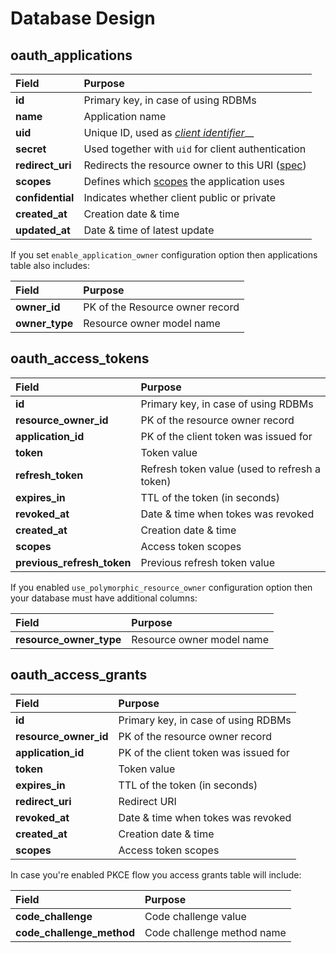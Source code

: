 # Database Design

## oauth_applications

| Field | Purpose |
| :--- | :--- |
| **id** | Primary key, in case of using RDBMs |
| **name** | Application name |
| **uid** | Unique ID, used as [_client identifier_](https://tools.ietf.org/html/rfc6749#section-2.2)\_\_ |
| **secret** | Used together with `uid` for client authentication |
| **redirect_uri** | Redirects the resource owner to this URI \([spec](https://tools.ietf.org/html/rfc6749#section-3.1.2)\) |
| **scopes** | Defines which [scopes](../configuration/scopes.md) the application uses |
| **confidential** | Indicates whether client public or private |
| **created_at** | Creation date & time |
| **updated_at** | Date & time of latest update |

If you set `enable_application_owner` configuration option then applications table also includes:

| Field | Purpose |
| :--- | :--- |
| **owner_id** | PK of the Resource owner record |
| **owner_type** | Resource owner model name |

## oauth_access_tokens

| Field | Purpose |
| :--- | :--- |
| **id** | Primary key, in case of using RDBMs |
| **resource_owner_id** | PK of the resource owner record |
| **application_id** | PK of the client token was issued for |
| **token** | Token value |
| **refresh_token** | Refresh token value (used to refresh a token) |
| **expires_in** | TTL of the token (in seconds) |
| **revoked_at** | Date & time when tokes was revoked |
| **created_at** | Creation date & time |
| **scopes** | Access token scopes |
| **previous_refresh_token**| Previous refresh token value |

If you enabled `use_polymorphic_resource_owner` configuration option then your database must
have additional columns:

| Field | Purpose |
| :--- | :--- |
| **resource_owner_type** | Resource owner model name |

## oauth_access_grants

| Field | Purpose |
| :--- | :--- |
| **id** | Primary key, in case of using RDBMs |
| **resource_owner_id** | PK of the resource owner record |
| **application_id** | PK of the client token was issued for |
| **token** | Token value |
| **expires_in** | TTL of the token (in seconds) |
| **redirect_uri** | Redirect URI |
| **revoked_at** | Date & time when tokes was revoked |
| **created_at** | Creation date & time |
| **scopes** | Access token scopes |

In case you're enabled PKCE flow you access grants table will include:

| Field | Purpose |
| :--- | :--- |
| **code_challenge** | Code challenge value |
| **code_challenge_method** | Code challenge method name |
